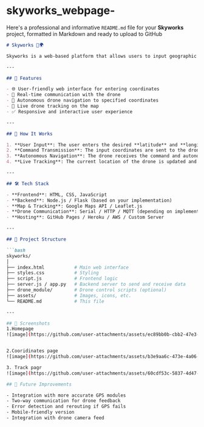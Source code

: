 # skyworks_webpage-
Here's a professional and informative `README.md` file for your **Skyworks** project, formatted in Markdown and ready to upload to GitHub

```markdown
# Skyworks 🚁🌍

Skyworks is a web-based platform that allows users to input geographic coordinates (latitude and longitude) and send these commands to an autonomous drone. The drone receives the destination data and navigates to the specified location autonomously. In addition, the system provides real-time tracking of the drone's location.

---

## 🔧 Features

- 🌐 User-friendly web interface for entering coordinates
- 📡 Real-time communication with the drone
- 🤖 Autonomous drone navigation to specified coordinates
- 📍 Live drone tracking on the map
- ✅ Responsive and interactive user experience

---

## 🚀 How It Works

1. **User Input**: The user enters the desired **latitude** and **longitude** on the Skyworks platform.
2. **Command Transmission**: The input coordinates are sent to the drone using a backend service.
3. **Autonomous Navigation**: The drone receives the command and autonomously travels to the specified location using GPS.
4. **Live Tracking**: The current location of the drone is updated and displayed on the website for live tracking.

---

## 🛠️ Tech Stack

- **Frontend**: HTML, CSS, JavaScript
- **Backend**: Node.js / Flask (based on your implementation)
- **Map & Tracking**: Google Maps API / Leaflet.js
- **Drone Communication**: Serial / HTTP / MQTT (depending on implementation)
- **Hosting**: GitHub Pages / Heroku / AWS / Custom Server

---

## 📂 Project Structure

```bash
skyworks/
│
├── index.html           # Main web interface
├── styles.css           # Styling
├── script.js            # Frontend logic
├── server.js / app.py   # Backend server to send and receive data
├── drone_module/        # Drone control scripts (optional)
├── assets/              # Images, icons, etc.
└── README.md            # This file

---

## 📸 Screenshots
1.Homepage
![image](https://github.com/user-attachments/assets/ec89bb0b-cbb2-47e3-83e8-31cabb54c968)


2.Cooridinates page
![image](https://github.com/user-attachments/assets/b3e9aa6c-473e-4a06-b023-bbe5456c9e3e)

3. Track pagr
![image](https://github.com/user-attachments/assets/60cdf53c-5837-4d47-a2bd-90d23572daf3)

## 🤖 Future Improvements

- Integration with more accurate GPS modules
- Two-way communication for drone feedback
- Error detection and rerouting if GPS fails
- Mobile-friendly version
- Integration with drone camera feed

